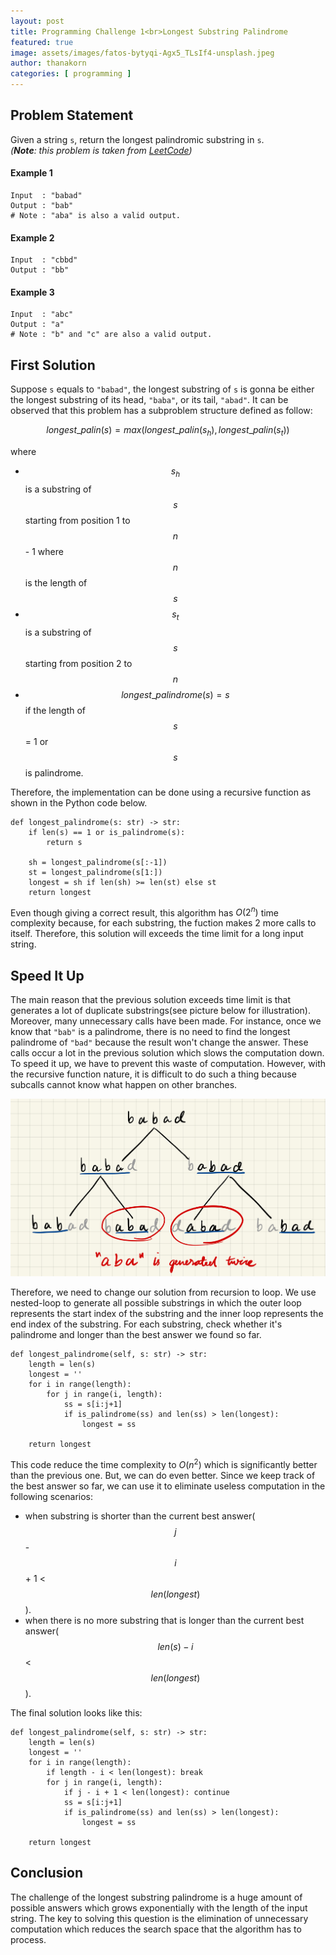 ```yaml
---
layout: post
title: Programming Challenge 1<br>Longest Substring Palindrome
featured: true
image: assets/images/fatos-bytyqi-Agx5_TLsIf4-unsplash.jpeg
author: thanakorn
categories: [ programming ]
---
```


## Problem Statement
Given a string `s`, return the longest palindromic substring in `s`.<br>*(**Note**: this problem is taken from [LeetCode](https://leetcode.com/problems/longest-palindromic-substring/))*


#### Example 1
```
Input  : "babad"
Output : "bab"
# Note : "aba" is also a valid output.
```

#### Example 2
```
Input  : "cbbd"
Output : "bb"
```

#### Example 3
```
Input  : "abc"
Output : "a"
# Note : "b" and "c" are also a valid output.
```

## First Solution
Suppose `s` equals to `"babad"`, the longest substring of `s` is gonna be either the longest substring of its head, `"baba"`, or its tail, `"abad"`. It can be observed that this problem has a subproblem structure defined as follow:

$$longest\_palin(s) = max(longest\_palin(s_h),longest\_palin(s_t))$$

where
* $$s_h$$ is a substring of $$s$$ starting from position 1 to $$n$$ - 1 where $$n$$ is the length of $$s$$
* $$s_t$$ is a substring of $$s$$ starting from position 2 to $$n$$
* $$longest\_palindrome(s) = s $$ if the length of $$s$$ = 1 or $$s$$ is palindrome.

Therefore, the implementation can be done using a recursive function as shown in the Python code below.

```
def longest_palindrome(s: str) -> str:
    if len(s) == 1 or is_palindrome(s):
        return s

    sh = longest_palindrome(s[:-1])
    st = longest_palindrome(s[1:])
    longest = sh if len(sh) >= len(st) else st
    return longest
```
Even though giving a correct result, this algorithm has $O(2^n)$ time complexity because, for each substring, the fuction makes 2 more calls to itself. Therefore, this solution will exceeds the time limit for a long input string.

## Speed It Up
The main reason that the previous solution exceeds time limit is that generates a lot of duplicate substrings(see picture below for illustration). Moreover, many unnecessary calls have been made. For instance, once we know that `"bab"` is a palindrome, there is no need to find the longest palindrome of `"bad"` because the result won't change the answer. These calls occur a lot in the previous solution which slows the computation down. To speed it up, we have to prevent this waste of computation. However, with the recursive function nature, it is difficult to do such a thing because subcalls cannot know what happen on other branches.

![](/assets/images/coding-challenge-1/duplicate.jpeg)

Therefore, we need to change our solution from recursion to loop. We use nested-loop to generate all possible substrings in which the outer loop represents the start index of the substring and the inner loop represents the end index of the substring. For each substring, check whether it's palindrome and longer than the best answer we found so far.

```
def longest_palindrome(self, s: str) -> str:
    length = len(s)
    longest = ''
    for i in range(length):
        for j in range(i, length):
            ss = s[i:j+1]
            if is_palindrome(ss) and len(ss) > len(longest):
                longest = ss
    
    return longest
```

This code reduce the time complexity to $O(n^2)$ which is significantly better than the previous one. But, we can do even better. Since we keep track of the best answer so far, we can use it to eliminate useless computation in the following scenarios:
* when substring is shorter than the current best answer( $$j$$ - $$i$$ + 1 < $$len(longest)$$).
* when there is no more substring that is longer than the current best answer( $$len(s) - i$$ < $$len(longest)$$).

The final solution looks like this:
```
def longest_palindrome(self, s: str) -> str:
    length = len(s)
    longest = ''
    for i in range(length):
        if length - i < len(longest): break
        for j in range(i, length):
            if j - i + 1 < len(longest): continue
            ss = s[i:j+1]
            if is_palindrome(ss) and len(ss) > len(longest):
                longest = ss
    
    return longest
```

## Conclusion
The challenge of the longest substring palindrome is a huge amount of possible answers which grows exponentially with the length of the input string. The key to solving this question is the elimination of unnecessary computation which reduces the search space that the algorithm has to process.